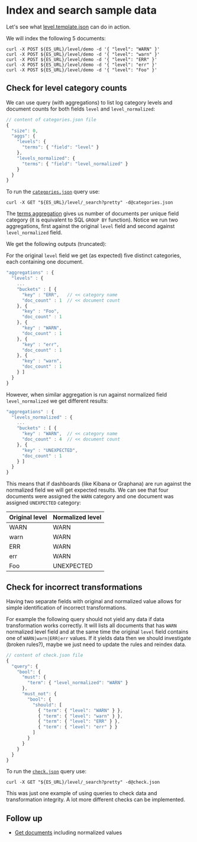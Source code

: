 # Index and search sample data

Let's see what [level.template.json](level.template.json) can do in action.

We will index the following 5 documents:

````shell
curl -X POST ${ES_URL}/level/demo -d '{ "level": "WARN" }'
curl -X POST ${ES_URL}/level/demo -d '{ "level": "warn" }'
curl -X POST ${ES_URL}/level/demo -d '{ "level": "ERR" }'
curl -X POST ${ES_URL}/level/demo -d '{ "level": "err" }'
curl -X POST ${ES_URL}/level/demo -d '{ "level": "Foo" }'
````

## Check for level category counts

We can use query (with aggregations) to list log category levels and document counts for both fields `level` and `level_normalized`:

````javascript
// content of categories.json file
{
  "size": 0,
  "aggs": {
    "levels": {
      "terms": { "field": "level" }
    },
    "levels_normalized": {
      "terms": { "field": "level_normalized" }
    }
  }
}
````
To run the [`categories.json`](categories.json) query use:
````shell
curl -X GET "${ES_URL}/level/_search?pretty" -d@categories.json
````


The [terms aggregation](https://www.elastic.co/guide/en/elasticsearch/reference/2.4/search-aggregations-bucket-terms-aggregation.html)
gives us number of documents per unique field category (it is equivalent to SQL `GROUP BY` function).
Notice we run two aggregations, first against the original `level` field and second against `level_normalized` field.

We get the following outputs (truncated):

For the original `level` field we get (as expected) five distinct categories, each containing one document.

````javascript
"aggregations" : {
  "levels" : {
    ...  
    "buckets" : [ {
      "key" : "ERR",   // << category name
      "doc_count" : 1  // << document count
    }, {
      "key" : "Foo",
      "doc_count" : 1
    }, {
      "key" : "WARN",
      "doc_count" : 1
    }, {
      "key" : "err",
      "doc_count" : 1
    }, {
      "key" : "warn",
      "doc_count" : 1
    } ]
  }
}
````
However, when similar aggregation is run against normalized field `level_normalized` we
 get different results:

````javascript
"aggregations" : {
  "levels_normalized" : {
    ...
    "buckets" : [ {
      "key" : "WARN",  // << category name
      "doc_count" : 4  // << document count
    }, {
      "key" : "UNEXPECTED",
      "doc_count" : 1
    } ]
  }
}
````
This means that if dashboards (like Kibana or Graphana) are run against the normalized
field we will get expected results. We can see that four documents were assigned the `WARN`
category and one document was assigned `UNEXPECTED` category:

| Original level | Normalized level |
|----------------|------------------|
| WARN | WARN |
| warn | WARN |
| ERR | WARN |
| err | WARN |
| Foo | UNEXPECTED |

## Check for incorrect transformations

Having two separate fields with original and normalized value allows for simple
identification of incorrect transformations.
 
For example the following query should not yield any data if data transformation works correctly.
It will lists all documents that has `WARN` normalized level field and at the same time the original
`level` field contains one of `WARN|warn|ERR|err` values.
If it yields data then we should investigate (broken rules?), maybe we just need to update the rules and reindex data.

````javascript
// content of check.json file
{
  "query": {
    "bool": {
      "must": {
        "term": { "level_normalized": "WARN" }
      },
      "must_not": {
        "bool": {
          "should": [
            { "term": { "level": "WARN" } },
            { "term": { "level": "warn" } },
            { "term": { "level": "ERR" } },
            { "term": { "level": "err" } }
          ]
        }
      }
    }
  }
}
````
To run the [`check.json`](check.json) query use:
````shell
curl -X GET "${ES_URL}/level/_search?pretty" -d@check.json
````
This was just one example of using queries to check data and transformation integrity. A lot more different checks
can be implemented.

## Follow up

- [Get documents](documents.md) including normalized values
